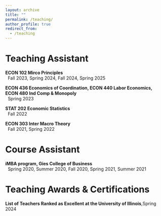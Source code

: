 ```yaml
---
layout: archive
title: ""
permalink: /teaching/
author_profile: true
redirect_from:
  - /teaching
---
```


Teaching Assistant
=====

**ECON 102 Mirco Principles**<br>
&nbsp;&nbsp;Fall 2023, Spring 2024, Fall 2024, Spring 2025

**ECON 436 Economics of Coordination, ECON 440 Labor Economics, ECON 480 Ind Comp & Monopoly**<br>
&nbsp;&nbsp;Spring 2023

**STAT 202 Economic Statistics**<br>
&nbsp;&nbsp;Fall 2022

**ECON 303 Inter Macro Theory**<br>
&nbsp;&nbsp;Fall 2021, Spring 2022

Course Assistant
=====

**iMBA program, Gies College of Business**<br>
&nbsp;&nbsp;Spring 2020, Summer 2020, Fall 2020, Spring 2021, Summer 2021

Teaching Awards & Certifications
=====
**List of Teachers Ranked as Excellent at the University of Illinois**,Spring 2024
